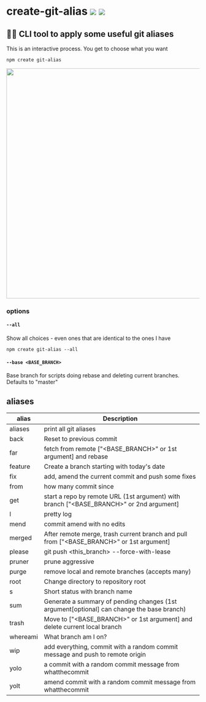 # create-git-alias [![](https://img.shields.io/npm/v/create-git-alias.svg)](https://www.npmjs.com/package/create-git-alias) [![](https://img.shields.io/badge/source--000000.svg?logo=github&style=social)](https://github.com/omrilotan/create-git-alias)

## 👨🏻 CLI tool to apply some useful git aliases
This is an interactive process. You get to choose what you want

```sh
npm create git-alias
```

<img src="https://user-images.githubusercontent.com/516342/48844024-713ada00-eda1-11e8-9eb3-5b2d0b4bdeb8.png" width="600">

### options

#### `--all`
Show all choices - even ones that are identical to the ones I have

```
npm create git-alias --all
```

#### `--base <BASE_BRANCH>`
Base branch for scripts doing rebase and deleting current branches. Defaults to "master"

## aliases

| alias | Description
| - | -
| aliases | print all git aliases
| back | Reset to previous commit
| far | fetch from remote ["<BASE_BRANCH>" or 1st argument] and rebase
| feature | Create a branch starting with today's date
| fix | add, amend the current commit and push some fixes
| from | how many commit since <commit id>
| get | start a repo by remote URL (1st argument) with branch ["<BASE_BRANCH>" or 2nd argument]
| l | pretty log
| mend | commit amend with no edits
| merged | After remote merge, trash current branch and pull from ["<BASE_BRANCH>" or 1st argument]
| please | git push <this_branch> --force-with-lease
| pruner | prune aggressive
| purge | remove local and remote branches (accepts many)
| root | Change directory to repository root
| s | Short status with branch name
| sum | Generate a summary of pending changes (1st argument[optional] can change the base branch)
| trash | Move to ["<BASE_BRANCH>" or 1st argument] and delete current local branch
| whereami | What branch am I on?
| wip | add everything, commit with a random commit message and push to remote origin
| yolo | a commit with a random commit message from whatthecommit
| yolt | amend commit with a random commit message from whatthecommit

